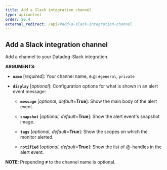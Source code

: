 ```yaml
---
title: Add a Slack integration channel
type: apicontent
order: 20.4
external_redirect: /api/#add-a-slack-integration-channel
---
```


## Add a Slack integration channel

Add a channel to your Datadog-Slack integration.

**ARGUMENTS**:

* **`name`** [*required*]:
    Your channel name, e.g: `#general`, `private`

* **`display`** [*optional*]:
    Configuration options for what is shown in an alert event message:

    * **`message`** [*optional*, *default*=**True**]:
        Show the main body of the alert event.

    * **`snapshot`** [*optional*, *default*=**True**]:
        Show the alert event's snapshot image.

    * **`tags`** [*optional*, *default*=**True**]:
        Show the scopes on which the monitor alerted.

    * **`notified`** [*optional*, *default*=**True**]:
        Show the list of @-handles in the alert event.

**NOTE**: Prepending **`#`** to the channel name is optional.
